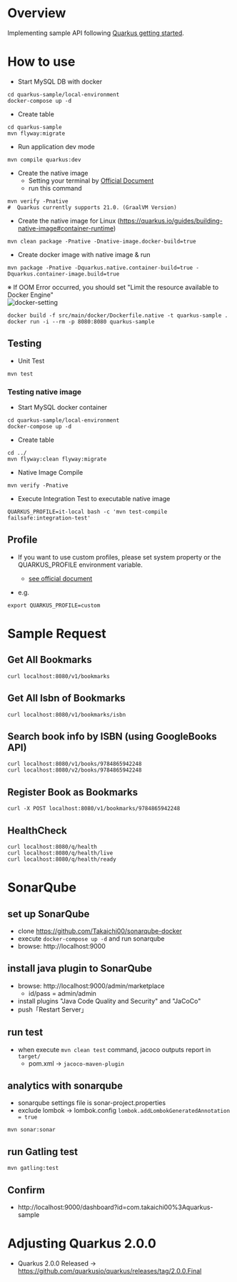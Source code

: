 # Overview
Implementing sample API following [Quarkus getting started](https://quarkus.io/get-started/).

# How to use
- Start MySQL DB with docker
```
cd quarkus-sample/local-environment
docker-compose up -d
```

- Create table
```
cd quarkus-sample
mvn flyway:migrate
```

- Run application dev mode
```
mvn compile quarkus:dev
```

- Create the native image
    - Setting your terminal by [Official Document](https://quarkus.io/guides/building-native-image)
    - run this command
 ```
mvn verify -Pnative
#  Quarkus currently supports 21.0. (GraalVM Version) 
 ```

- Create the native image for Linux (https://quarkus.io/guides/building-native-image#container-runtime)
```
mvn clean package -Pnative -Dnative-image.docker-build=true
```

- Create docker image with native image & run
  
```
mvn package -Pnative -Dquarkus.native.container-build=true -Dquarkus.container-image.build=true
```

※ If OOM Error occurred, you should set "Limit the resource available to Docker Engine"  
![docker-setting](https://miro.medium.com/max/4800/1*mXAD66LClH0Bry5vVNekzA.png)

```
docker build -f src/main/docker/Dockerfile.native -t quarkus-sample .
docker run -i --rm -p 8080:8080 quarkus-sample
```

## Testing
- Unit Test
```
mvn test
```

### Testing native image

- Start MySQL docker container
```
cd quarkus-sample/local-environment
docker-compose up -d
```

- Create table
```
cd ../
mvn flyway:clean flyway:migrate
```

- Native Image Compile
```
mvn verify -Pnative
```

- Execute Integration Test to executable native image
```
QUARKUS_PROFILE=it-local bash -c 'mvn test-compile failsafe:integration-test'
```

## Profile
- If you want to use custom profiles, please set system property or the QUARKUS_PROFILE environment variable.
    - [see official document](https://quarkus.io/guides/config#configuration-profiles)

- e.g. 
```
export QUARKUS_PROFILE=custom
```

# Sample Request
## Get All Bookmarks
```
curl localhost:8080/v1/bookmarks
```

## Get All Isbn of Bookmarks
```
curl localhost:8080/v1/bookmarks/isbn
```

## Search book info by ISBN (using GoogleBooks API)
```
curl localhost:8080/v1/books/9784865942248
curl localhost:8080/v2/books/9784865942248
```

## Register Book as Bookmarks
```
curl -X POST localhost:8080/v1/bookmarks/9784865942248
```

## HealthCheck
```
curl localhost:8080/q/health
curl localhost:8080/q/health/live
curl localhost:8080/q/health/ready
```

# SonarQube
## set up SonarQube
- clone https://github.com/Takaichi00/sonarqube-docker
- execute `docker-compose up -d` and run sonarqube
- browse: http://localhost:9000

## install java plugin to SonarQube
- browse: http://localhost:9000/admin/marketplace
    - id/pass = admin/admin
- install plugins "Java Code Quality and Security" and "JaCoCo"
- push「Restart Server」

## run test
- when execute `mvn clean test` command, jacoco outputs report in `target/`
    - pom.xml → `jacoco-maven-plugin`

## analytics with sonarqube
- sonarqube settings file is sonar-project.properties
- exclude lombok → lombok.config `lombok.addLombokGeneratedAnnotation = true`
```
mvn sonar:sonar
```

## run Gatling test
```
mvn gatling:test
```

## Confirm
- http://localhost:9000/dashboard?id=com.takaichi00%3Aquarkus-sample

# Adjusting Quarkus 2.0.0

* Quarkus 2.0.0 Released → https://github.com/quarkusio/quarkus/releases/tag/2.0.0.Final
